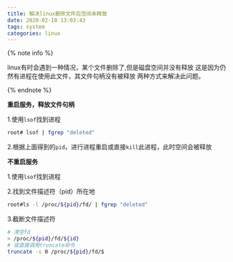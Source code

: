 ```yaml
---
title: 解决linux删除文件后空间未释放
date: 2020-02-10 13:03:43
tags: system
categories: linux
---
```


{% note info %}

linux有时会遇到一种情况，某个文件删除了,但是磁盘空间并没有释放
这是因为仍然有进程在使用此文件，其文件句柄没有被释放
两种方式来解决此问题。

{% endnote %}

<!-- more -->

**重启服务，释放文件句柄**

1.使用`lsof`找到进程

```bash
root# lsof | fgrep "deleted"
```

2.根据上面得到的`pid`，进行进程重启或直接`kill`此进程，此时空间会被释放



**不重启服务**

1.使用`lsof`找到进程

2.找到文件描述符（pid）所在地

```bash
root#ls -l /proc/${pid}/fd/ | fgrep "deleted"
```

3.截断文件描述符

```bash
# 清空fd
> /proc/${pid}/fd/${id}
# 或直接调用truncate命令
truncate -s 0 /proc/${pid}/fd/$
```

